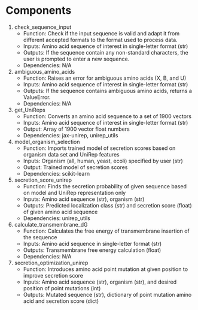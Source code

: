 # Components

1. check_sequence_input
    - Function: Check if the input sequence is valid and adapt it from different accepted formats to the format used to process data.
    - Inputs: Amino acid sequence of interest in single-letter format (str)
    - Outputs: If the sequence contain any non-standard characters, the user is prompted to enter a new sequence.
    - Dependencies: N/A
2. ambiguous_amino_acids
    - Function: Raises an error for ambiguous amino acids (X, B, and U)
    - Inputs: Amino acid sequence of interest in single-letter format (str)
    - Outputs: If the sequence contains ambiguous amino acids, returns a ValueError.
    - Dependencies: N/A
3. get_UniReps
    - Function: Converts an amino acid sequence to a set of 1900 vectors
    - Inputs: Amino acid sequence of interest in single-letter format (str)
    - Output: Array of 1900 vector float numbers
    - Dependencies: jax-unirep, unirep_utils
4. model_organism_selection
    - Function: Imports trained model of secretion scores based on organism data set and UniRep features
    - Inputs: Organism (all, human, yeast, ecoli) specified by user (str)
    - Output: Trained model of secretion scores
    - Dependencies: scikit-learn
5. secretion_score_unirep
    - Function: Finds the secretion probability of given sequence based on model and UniRep representation only
    - Inputs: Amino acid sequence (str), organism (str)
    - Outputs: Predicted localization class (str) and secretion score (float) of given amino acid sequence
    - Dependencies: unirep_utils
6. calculate_transmembrane_dG
    - Function: Calculates the free energy of transmembrane insertion of the sequence
    - Inputs: Amino acid sequence in single-letter format (str)
    - Outputs: Transmembrane free energy calculation (float)
    - Dependencies: N/A
7. secretion_optimization_unirep
    - Function: Introduces amino acid point mutation at given position to improve secretion score
    - Inputs: Amino acid sequence (str), organism (str), and desired position of point mutations (int)
    - Outputs: Mutated sequence (str), dictionary of point mutation amino acid and secretion score (dict)